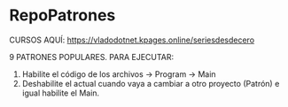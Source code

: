 # RepoPatrones

CURSOS AQUÍ:
https://vladodotnet.kpages.online/seriesdesdecero
 
 9 PATRONES POPULARES.
 PARA EJECUTAR:
 1. Habilite el código de los archivos -> Program -> Main
 2. Deshabilite el actual cuando vaya a cambiar a otro proyecto (Patrón)
    e igual habilite el Main.
